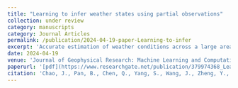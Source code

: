 ```yaml
---
title: "Learning to infer weather states using partial observations"
collection: under review
category: manuscripts
category: Journal Articles
permalink: /publication/2024-04-19-paper-Learning-to-infer
excerpt: 'Accurate estimation of weather conditions across a large area is crucial but challenging due to the complex and chaotic nature of the atmosphere. Traditional methods rely on combining observations with forecasts, which can be computationally expensive and sensitive to model biases. We propose a new approach called Climate Inpainting (CLIN) that learns the inherent spatial patterns of the atmosphere from climate data using machine learning techniques. CLIN can effectively combine the learned patterns with limited observations to reconstruct complete spatial maps of weather variables, such as temperature. We demonstrate that CLIN can accurately reproduce the key spatial features and variability of temperature over East Asia. Moreover, CLIN can quantify the uncertainty in the estimated weather maps and evaluate the importance of each observation site in reducing the overall uncertainty. This information can guide the optimal design of weather station networks. Our approach showcases the potential of machine learning in utilizing the rich information contained in climate data to improve weather estimation and observation planning.'
date: 2024-04-19
venue: 'Journal of Geophysical Research: Machine Learning and Computation'
paperurl: '[pdf](https://www.researchgate.net/publication/379974368_Learning_to_infer_weather_states_using_partial_observations)'
citation: 'Chao, J., Pan, B., Chen, Q., Yang, S., Wang, J., Zheng, Y., ... & Xiao, Z. (2024). Learning to infer weather states using partial observations. Authorea Preprints.'
---
```


